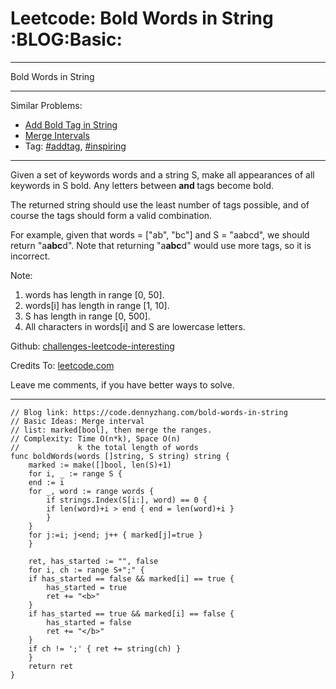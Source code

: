 
# Leetcode: Bold Words in String     :BLOG:Basic:

---

Bold Words in String  

---

Similar Problems:  

-   [Add Bold Tag in String](https://code.dennyzhang.com/add-bold-tag-in-string)
-   [Merge Intervals](https://code.dennyzhang.com/merge-intervals)
-   Tag: [#addtag](https://code.dennyzhang.com/tag/addtag), [#inspiring](https://code.dennyzhang.com/tag/inspiring)

---

Given a set of keywords words and a string S, make all appearances of all keywords in S bold. Any letters between <b> and </b> tags become bold.  

The returned string should use the least number of tags possible, and of course the tags should form a valid combination.  

For example, given that words = ["ab", "bc"] and S = "aabcd", we should return "a<b>abc</b>d". Note that returning "a<b>a<b>b</b>c</b>d" would use more tags, so it is incorrect.  

Note:  

1.  words has length in range [0, 50].
2.  words[i] has length in range [1, 10].
3.  S has length in range [0, 500].
4.  All characters in words[i] and S are lowercase letters.

Github: [challenges-leetcode-interesting](https://github.com/DennyZhang/challenges-leetcode-interesting/tree/master/bold-words-in-string)  

Credits To: [leetcode.com](https://leetcode.com/problems/bold-words-in-string/description/)  

Leave me comments, if you have better ways to solve.  

---

    // Blog link: https://code.dennyzhang.com/bold-words-in-string
    // Basic Ideas: Merge interval
    // list: marked[bool], then merge the ranges.
    // Complexity: Time O(n*k), Space O(n)
    //             k the total length of words
    func boldWords(words []string, S string) string {
        marked := make([]bool, len(S)+1)
        for i, _ := range S {
    	end := i
    	for _, word := range words {
    	    if strings.Index(S[i:], word) == 0 {
    		if len(word)+i > end { end = len(word)+i }
    	    }
    	}
    	for j:=i; j<end; j++ { marked[j]=true }
        }
    
        ret, has_started := "", false
        for i, ch := range S+";" {
    	if has_started == false && marked[i] == true {
    	    has_started = true
    	    ret += "<b>"
    	}
    	if has_started == true && marked[i] == false {
    	    has_started = false
    	    ret += "</b>"
    	}
    	if ch != ';' { ret += string(ch) }
        }
        return ret
    }

